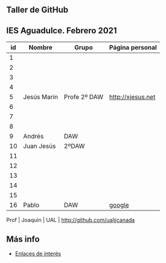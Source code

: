 ## Taller de GitHub

## IES Aguadulce. Febrero 2021

id | Nombre  | Grupo | Página personal |  
-- | ----------------- | ----------------- | ----------------- 
1 | | | 
2 | | | 
3 | | | 
4 | | | 
5 |Jesús Marin  |Profe 2º DAW | http://xjesus.net 
6 | | | 
7 | | | 
8 | | | 
9 |Andrés |DAW | 
10 | Juan Jesús | 2ºDAW | 
11 | | | 
12 | | | 
13 | | | 
14 | | | 
15 | | | 
16 |Pablo |DAW | <A HREF="GOOGLE.COM">google</a>


Prof | Joaquin | UAL | http://github.com/ualjjcanada 

## Más info
* [Enlaces de interés](enlaces.md)
